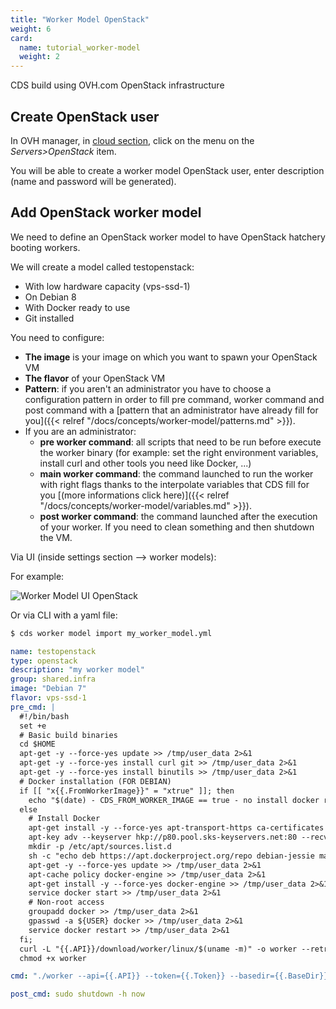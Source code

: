 ```yaml
---
title: "Worker Model OpenStack"
weight: 6
card: 
  name: tutorial_worker-model
  weight: 2
---
```


CDS build using OVH.com OpenStack infrastructure

## Create OpenStack user

In OVH manager, in [cloud section](https://www.ovh.com/manager/cloud), click on the menu on the *Servers>OpenStack* item.

You will be able to create a worker model OpenStack user, enter description (name and password will be generated).

## Add OpenStack worker model

We need to define an OpenStack worker model to have OpenStack hatchery booting workers.

We will create a model called testopenstack:

 * With low hardware capacity (vps-ssd-1)
 * On Debian 8
 * With Docker ready to use
 * Git installed

You need to configure:

  * **The image** is your image on which you want to spawn your OpenStack VM
  * **The flavor** of your OpenStack VM
  * **Pattern**: if you aren't an administrator you have to choose a configuration pattern in order to fill pre command, worker command and post command with a [pattern that an administrator have already fill for you]({{< relref "/docs/concepts/worker-model/patterns.md" >}}).
  * If you are an administrator:
    * **pre worker command**: all scripts that need to be run before execute the worker binary (for example: set the right environment variables, install curl and other tools you need like Docker, ...)
    * **main worker command**: the command launched to run the worker with right flags thanks to the interpolate variables that CDS fill for you [(more informations click here)]({{< relref "/docs/concepts/worker-model/variables.md" >}}).
    * **post worker command**: the command launched after the execution of your worker. If you need to clean something and then shutdown the VM.

Via UI (inside settings section --> worker models):

For example:

![Worker Model UI OpenStack](/images/worker_model_openstack.png)

Or via CLI with a yaml file:

```bash
$ cds worker model import my_worker_model.yml
```


```yaml
name: testopenstack
type: openstack
description: "my worker model"
group: shared.infra
image: "Debian 7"
flavor: vps-ssd-1
pre_cmd: |
  #!/bin/bash
  set +e
  # Basic build binaries
  cd $HOME
  apt-get -y --force-yes update >> /tmp/user_data 2>&1
  apt-get -y --force-yes install curl git >> /tmp/user_data 2>&1
  apt-get -y --force-yes install binutils >> /tmp/user_data 2>&1
  # Docker installation (FOR DEBIAN)
  if [[ "x{{.FromWorkerImage}}" = "xtrue" ]]; then
    echo "$(date) - CDS_FROM_WORKER_IMAGE == true - no install docker required "
  else
    # Install Docker
    apt-get install -y --force-yes apt-transport-https ca-certificates >> /tmp/user_data 2>&1
    apt-key adv --keyserver hkp://p80.pool.sks-keyservers.net:80 --recv-keys 58118E89F3A912897C070ADBF76221572C52609D
    mkdir -p /etc/apt/sources.list.d
    sh -c "echo deb https://apt.dockerproject.org/repo debian-jessie main > /etc/apt/sources.list.d/docker.list"
    apt-get -y --force-yes update >> /tmp/user_data 2>&1
    apt-cache policy docker-engine >> /tmp/user_data 2>&1
    apt-get install -y --force-yes docker-engine >> /tmp/user_data 2>&1
    service docker start >> /tmp/user_data 2>&1
    # Non-root access
    groupadd docker >> /tmp/user_data 2>&1
    gpasswd -a ${USER} docker >> /tmp/user_data 2>&1
    service docker restart >> /tmp/user_data 2>&1
  fi;
  curl -L "{{.API}}/download/worker/linux/$(uname -m)" -o worker --retry 10 --retry-max-time 120 -C - >> /tmp/user_data 2>&1
  chmod +x worker

cmd: "./worker --api={{.API}} --token={{.Token}} --basedir={{.BaseDir}} --model={{.Model}} --name={{.Name}} --hatchery={{.Hatchery}} --hatchery-name={{.HatcheryName}} --insecure={{.HTTPInsecure}} --single-use --force-exit"

post_cmd: sudo shutdown -h now

```
